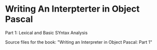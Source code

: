 # Writing An Interpterter in Object Pascal

Part 1: Lexical and Basic SYntax Analysis

Source files for the book: "Writing an Interpreter in Object Pascal: Part 1"
